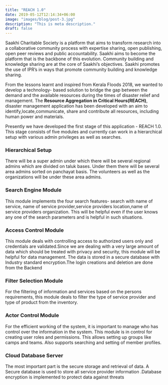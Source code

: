 ```yaml
---
title: "REACH 1.0"
date: 2019-05-12T12:14:34+06:00
image: "images/blog/post-3.jpg"
description: "This is meta description."
draft: false
---
```

Saakhi Charitable Society is a platform that aims to transform research into a collaborative community process with expertise sharing, open publishing, open peer reviews and public accountability. Saakhi aims to become the platform that is the backbone of this evolution. Community building and knowledge sharing are at the core of Saakhi’s objectives. Saakhi promotes the use of IPR’s in ways that promote community building and knowledge sharing. 

From the lessons learnt and inspired from Kerala Floods 2018, we wanted to develop a technology- based solution to bridge the gap between the demand and the available resources during the times of disaster relief and management. The **Resource Aggregation in Critical Hours(REACH)**, disaster management application has been developed with an aim to identify,locate,communicate, share and contribute all resources, including human power and materials. 

Presently we have developed the first stage of this application - REACH 1.0. This stage consists of five modules and currently can work in a hierarchical setup with various admin privileges as well as searches. 

### Hierarchical Setup
There will be a super admin under which there will be several regional admins which are divided on taluk bases. Under them there will be several area admins sorted on panchayat basis. The volunteers as well as the organizations will be under these area admins.

### Search Engine Module 
This module implements the four search features- search with name of service, name of service provider,service providers location,name of service providers organization. This will be helpful even if the user knows any one of the search parameters and is helpful in such situations.

### Access Control Module
This module deals with controlling access to authorized users only and credentials are validated.Since we are dealing with a very large amount of data which should be treated with privacy and security, this module will be helpful for data management. The data is stored in a secure database with Industry standard encryption.The login creations and deletion are done from the Backend

### Filter Selection Module
For the filtering of information and services based on the persons requirements, this module deals to filter the type of service provider and type of product from the inventory.

### Actor Control Module
For the efficient working of the system, it is important to manage who has control over the information in the system. This module is in control for creating user roles and permissions. This allows setting up groups like camps and teams. Also supports searching and setting of member profiles.

### Cloud Database Server
The most important part is the secure storage and retrieval of data. A Secure database is used to store all service provider information .Database encryption is implemented to protect data against threats
